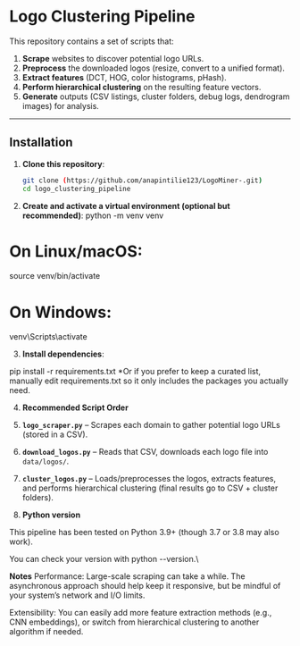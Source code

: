 # Logo Clustering Pipeline

This repository contains a set of scripts that:
1. **Scrape** websites to discover potential logo URLs.
2. **Preprocess** the downloaded logos (resize, convert to a unified format).
3. **Extract features** (DCT, HOG, color histograms, pHash).
4. **Perform hierarchical clustering** on the resulting feature vectors.
5. **Generate** outputs (CSV listings, cluster folders, debug logs, dendrogram images) for analysis.

---

## Installation

1. **Clone this repository**:

   ```bash
   git clone (https://github.com/anapintilie123/LogoMiner-.git)
   cd logo_clustering_pipeline

2. **Create and activate a virtual environment (optional but recommended)**:
python -m venv venv
# On Linux/macOS:
source venv/bin/activate
# On Windows:
venv\Scripts\activate

3. **Install dependencies**:

pip install -r requirements.txt
*Or if you prefer to keep a curated list, manually edit requirements.txt so it only includes the packages you actually need.

4. **Recommended Script Order**

1. **`logo_scraper.py`** – Scrapes each domain to gather potential logo URLs (stored in a CSV).
2. **`download_logos.py`** – Reads that CSV, downloads each logo file into `data/logos/`.
3. **`cluster_logos.py`** – Loads/preprocesses the logos, extracts features, and performs hierarchical clustering (final results go to CSV + cluster folders).


5. **Python version**

This pipeline has been tested on Python 3.9+ (though 3.7 or 3.8 may also work).

You can check your version with python --version.\

**Notes**
Performance: Large-scale scraping can take a while. The asynchronous approach should help keep it responsive, but be mindful of your system’s network and I/O limits.

Extensibility: You can easily add more feature extraction methods (e.g., CNN embeddings), or switch from hierarchical clustering to another algorithm if needed.

